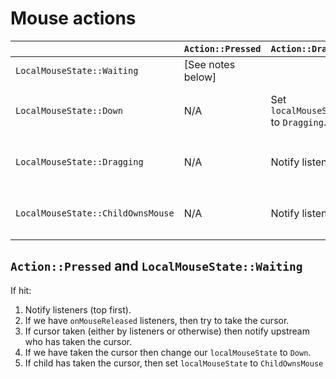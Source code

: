 # Mouse actions

|                                   	| `Action::Pressed` 	| `Action::Dragged`                    	| `Action::Released`                                           	| `Action::DoubleClick` 	| `Action::Move`   	|
|-----------------------------------	|-------------------	|--------------------------------------	|--------------------------------------------------------------	|-----------------------	|------------------	|
| `LocalMouseState::Waiting`        	| [See notes below] 	|                                      	| None                                                         	| Notify listeners      	| Notify listeners 	|
| `LocalMouseState::Down`           	| N/A               	| Set `localMouseState` to `Dragging`. 	| (1) Notify listeners. (2) Set `localMouseState` to `Waiting` 	| N/A                   	| N/A              	|
| `LocalMouseState::Dragging`       	| N/A               	| Notify listeners                     	| (1) Notify listeners. (2) Set `localMouseState` to `Waiting` 	| N/A                   	| N/A              	|
| `LocalMouseState::ChildOwnsMouse` 	| N/A               	| Notify listeners                     	| (1) Notify listeners. (2) Set `localMouseState` to `Waiting` 	| N/A                   	| N/A              	|

## `Action::Pressed` and `LocalMouseState::Waiting`

If hit:
1. Notify listeners (top first).
2. If we have `onMouseReleased` listeners, then try to take the cursor.
3. If cursor taken (either by listeners or otherwise) then notify upstream who has taken the cursor.
4. If we have taken the cursor then change our `localMouseState` to `Down`.
5. If child has taken the cursor, then set `localMouseState` to `ChildOwnsMouse`